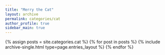 ```yaml
---
title: "Merry the Cat"
layout: archive
permalink: categories/cat
author_profile: true
sidebar_main: true
---
```



{% assign posts = site.categories.cat %}
{% for post in posts %} {% include archive-single.html type=page.entries_layout %} {% endfor %}


